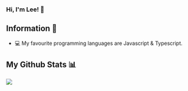 ### Hi, I'm Lee! 👋

## Information 👀

- 💻 My favourite programming languages are Javascript & Typescript.

## My Github Stats 📊

<img src="https://github-readme-stats.vercel.app/api?username=HiddenIpex&&show_icons=true&title_color=#ffffff&icon_color=bb2acf&text_color=daf7dc&bg_color=191919" />
